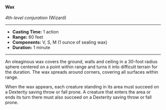 #### Wax
*4th-level conjuration* (Wizard)
___
- **Casting Time:** 1 action
- **Range:** 60 feet
- **Components:** V, S, M (1 ounce of sealing wax)
- **Duration:** 1 minute
---
An oleaginous wax covers the ground, walls and ceiling in a 30-foot radius sphere centered on a point within range and turns it into difficult terrain for the duration. The wax spreads around corners, covering all surfaces within range. 

When the wax appears, each creature standing in its area must succeed on a Dexterity saving throw or fall prone. A creature that enters the area or ends its turn there must also succeed on a Dexterity saving throw or fall prone.
